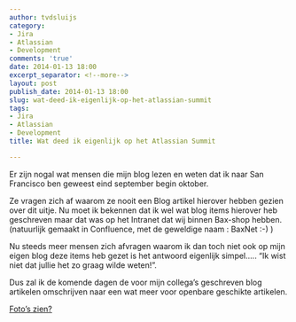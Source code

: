```yaml
---
author: tvdsluijs
category:
- Jira
- Atlassian
- Development
comments: 'true'
date: 2014-01-13 18:00
excerpt_separator: <!--more-->
layout: post
publish_date: 2014-01-13 18:00
slug: wat-deed-ik-eigenlijk-op-het-atlassian-summit
tags:
- Jira
- Atlassian
- Development
title: Wat deed ik eigenlijk op het Atlassian Summit

---
```

Er zijn nogal wat mensen die mijn blog lezen en weten dat ik naar San
Francisco ben geweest eind september begin oktober.

Ze vragen zich af waarom ze nooit een Blog artikel hierover hebben gezien over
dit uitje. Nu moet ik bekennen dat ik wel wat blog items hierover heb
geschreven maar dat was op het Intranet dat wij binnen Bax-shop hebben.
(natuurlijk gemaakt in Confluence, met de geweldige naam : BaxNet :-) )  
  
Nu steeds meer mensen zich afvragen waarom ik dan toch niet ook op mijn eigen
blog deze items heb gezet is het antwoord eigenlijk simpel….. “Ik wist niet
dat jullie het zo graag wilde weten!”.  
  
Dus zal ik de komende dagen de voor mijn collega’s geschreven blog artikelen
omschrijven naar een wat meer voor openbare geschikte artikelen.  
  
[Foto’s zien?](http://www.flickr.com/photos/tvds/sets/72157639653073306/)

